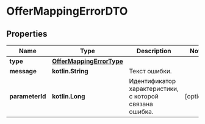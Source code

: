 
# OfferMappingErrorDTO

## Properties
| Name | Type | Description | Notes |
| ------------ | ------------- | ------------- | ------------- |
| **type** | [**OfferMappingErrorType**](OfferMappingErrorType.md) |  |  |
| **message** | **kotlin.String** | Текст ошибки. |  |
| **parameterId** | **kotlin.Long** | Идентификатор характеристики, с которой связана ошибка. |  [optional] |



